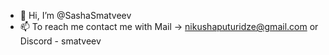 - 👋 Hi, I’m @SashaSmatveev
- 📫 To reach me contact me with Mail -> nikushaputuridze@gmail.com or Discord - smatveev

<!---
SashaSmatveev/SashaSmatveev is a ✨ special ✨ repository because its `README.md` (this file) appears on your GitHub profile.
You can click the Preview link to take a look at your changes.
--->
